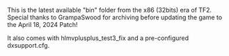 This is the latest available "bin" folder from the x86 (32bits) era of TF2. Special thanks to GrampaSwood for archiving before updating the game to the April 18, 2024 Patch!

It also comes with hlmvplusplus_test3_fix and a pre-configured dxsupport.cfg.